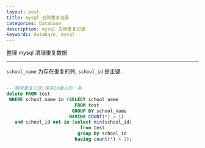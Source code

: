 ```yaml
---
layout: post
title: mysql 去除重复记录
categories: Database
description: mysql 去除重复记录
keywords: database, mysql
---
```


整理 mysql 清理重复数据

---

`school_name` 为存在重复的列, `school_id` 是主键.

```sql

-- 删除重复记录,保存Id最小的一条
delete FROM test
 WHERE school_name in (SELECT school_name
                         FROM test
                        GROUP BY school_name
                       HAVING COUNT(*) > 1)
   and school_id not in (select min(school_id)
                           from test
                          group by school_id
                         having count(*) > 1);

```